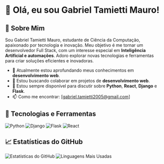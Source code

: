 # 👋 Olá, eu sou Gabriel Tamietti Mauro!

## 🚀 Sobre Mim

Sou Gabriel Tamietti Mauro, estudante de Ciência da Computação, apaixonado por tecnologia e inovação. Meu objetivo é me tornar um desenvolvedor Full Stack, com um interesse especial em **Inteligência Artificial e automações**. Adoro explorar novas tecnologias e ferramentas para criar soluções eficientes e inovadoras.

- 🌱 Atualmente estou aprofundando meus conhecimentos em **desenvolvimento web**.
- 👯 Estou buscando colaborar em projetos de **desenvolvimento web**.
- 💬 Estou sempre disponível para discutir sobre **Python**, **React**, **Django** e **Flask**.
- 📫 Como me encontrar: [gabriel.tamietti2005@gmail.com] 

## 🔧 Tecnologias e Ferramentas

![Python](https://img.shields.io/badge/-Python-333333?style=flat&logo=python)
![Django](https://img.shields.io/badge/-Django-333333?style=flat&logo=django)
![Flask](https://img.shields.io/badge/-Flask-333333?style=flat&logo=flask)
![React](https://img.shields.io/badge/-React-333333?style=flat&logo=react)

## 📈 Estatísticas do GitHub

![Estatísticas do GitHub](https://github-readme-stats.vercel.app/api?username=gTamietti&show_icons=true&theme=dark&count_private=true)
![Linguagens Mais Usadas](https://github-readme-stats.vercel.app/api/top-langs/?username=gTamietti&layout=compact&theme=dark)
